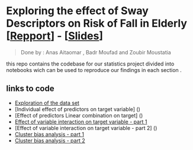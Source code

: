 # Exploring the effect of Sway Descriptors on Risk of Fall in Elderly [[Repport](https://github.com/AnasAito/Statisitcs-project-Emines/blob/main/Statistics_repport_2021.pdf)] - [[Slides]()]

> Done by : Anas Aitaomar , Badr Moufad and Zoubir Moustatia 


this repo contains the codebase for our statistics project divided into notebooks wich can be used to reproduce our findings in each section .  
## links to code
- [Exploration of the data set](https://github.com/AnasAito/Statisitcs-project-Emines/blob/main/Exploration_of_the_data_set.ipynb)
- [Individual effect of predictors on target variable] () 
- [Effect of predictors Linear combination on target] () 
- [Effect of variable interaction on target variable - part 1](https://github.com/AnasAito/Statisitcs-project-Emines/blob/main/variable_interaction_.ipynb) 
- [Effect of variable interaction on target variable - part 2] () 
- [Cluster bias analysis - part 1](https://github.com/AnasAito/Statisitcs-project-Emines/blob/main/cluster_bias_part_1_.ipynb) 
- [Cluster bias analysis - part 2](https://github.com/AnasAito/Statisitcs-project-Emines/blob/main/new_clusters_stepwise_interaction.ipynb) 
